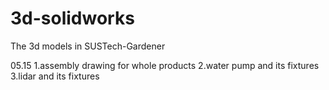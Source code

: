 # 3d-solidworks
The 3d models in SUSTech-Gardener

05.15   1.assembly drawing for whole products
        2.water pump and its fixtures
        3.lidar and its fixtures

        
